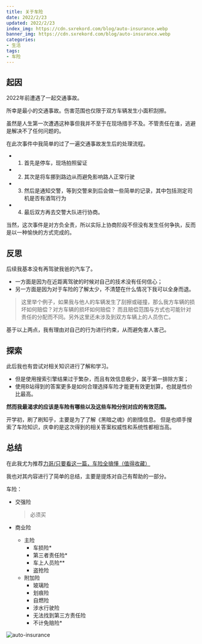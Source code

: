 ```yaml
---
title: 关于车险
date: 2022/2/23
updated: 2022/2/23
index_img: https://cdn.sxrekord.com/blog/auto-insurance.webp
banner_img: https://cdn.sxrekord.com/blog/auto-insurance.webp
categories: 
- 生活
tags:
- 车险
---
```


## 起因
2022年前遭遇了一起交通事故。

所幸是最小的交通事故。伤害范围也仅限于双方车辆发生小面积刮擦。

虽然是人生第一次遭遇这种事但我并不至于在现场措手不及。不管责任在谁，逃避是解决不了任何问题的。

在此次事件中我简单的过了一遍交通事故发生后的处理流程。

- 1. 首先是停车，现场拍照留证
- 2. 其次是将车挪到路边从而避免影响路人正常行驶
- 3. 然后是通知交警，等到交警来到后会做一些简单的记录，其中包括测定司机是否有酒驾行为
- 4. 最后双方再去交警大队进行协商。

当然，这次事件是对方负全责，所以实际上协商阶段不但没有发生任何争执，反而是以一种愉快的方式完成的。

## 反思
后续我基本没有再驾驶我爸的汽车了。
- 一方面是因为在近距离驾驶的时候对自己的技术没有任何信心；
- 另一方面是因为对于车险的了解太少，不清楚在什么情况下我可以全身而退。

> 这里举个例子，如果我与他人的车辆发生了刮擦或碰撞，那么我方车辆的损坏如何赔偿？对方车辆的损坏如何赔偿？
> 而且赔偿范围与方式也可能针对责任的分配而不同。另外这里还未涉及到双方车辆上的人员伤亡。

基于以上两点，我有理由对自己的行为进行约束，从而避免害人害己。

## 探索
此后我也有尝试对相关知识进行了解和学习。
- 但是使用搜索引擎结果过于繁杂，而且有效信息极少，属于第一排除方案；
- 使用B站得到的答案更多是如何合理选择车险才能更有效更划算，也就是性价比最高。

**然而我最渴求的应该是车险有哪些以及这些车险分别对应的有效范围。**

开学初，刷了刷知乎，主要是为了了解《黑暗之魂》的剧情信息。
但是也顺手搜索了车险知识，庆幸的是这次得到的相关答案权威性和系统性都相当高。

## 总结
在此我尤为推荐[力哥/只要看这一篇，车险全搞懂（值得收藏）](https://zhuanlan.zhihu.com/p/52240605)

我也对其内容进行了简单的总结，主要是提炼对自己有帮助的一部分。

车险：
- 交强险
    
    > 必须买
- 商业险
    * 主险
        + 车损险*
        + 第三者责任险*
        + 车上人员险**
        + 盗抢险
    * 附加险
        + 玻璃险
        + 划痕险
        + 自燃险
        + 涉水行驶险
        + 无法找到第三方责任险
        + 不计免赔险*

![auto-insurance](https://cdn.sxrekord.com/blog/auto-insu.webp)
